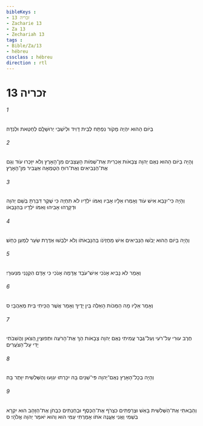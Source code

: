 ```yaml
---
bibleKeys : 
- זכריה 13
- Zacharie 13
- Za 13
- Zechariah 13
tags : 
- Bible/Za/13
- hébreu
cssclass : hébreu
direction : rtl
---
```


# זכריה 13

###### 1
בַּיֹּום הַהוּא יִהְיֶה מָקֹור נִפְתָּח לְבֵית דָּוִיד וּלְיֹשְׁבֵי יְרוּשָׁלִָם לְחַטַּאת וּלְנִדָּה׃
###### 2
וְהָיָה בַיֹּום הַהוּא נְאֻם יְהוָה צְבָאֹות אַכְרִית אֶת־שְׁמֹות הָעֲצַבִּים מִן־הָאָרֶץ וְלֹא יִזָּכְרוּ עֹוד וְגַם אֶת־הַנְּבִיאִים וְאֶת־רוּחַ הַטֻּמְאָה אַעֲבִיר מִן־הָאָרֶץ׃
###### 3
וְהָיָה כִּי־יִנָּבֵא אִישׁ עֹוד וְאָמְרוּ אֵלָיו אָבִיו וְאִמֹּו יֹלְדָיו לֹא תִחְיֶה כִּי שֶׁקֶר דִּבַּרְתָּ בְּשֵׁם יְהוָה וּדְקָרֻהוּ אָבִיהוּ וְאִמֹּו יֹלְדָיו בְּהִנָּבְאֹו׃
###### 4
וְהָיָה בַּיֹּום הַהוּא יֵבֹשׁוּ הַנְּבִיאִים אִישׁ מֵחֶזְיֹנֹו בְּהִנָּבְאֹתֹו וְלֹא יִלְבְּשׁוּ אַדֶּרֶת שֵׂעָר לְמַעַן כַּחֵשׁ׃
###### 5
וְאָמַר לֹא נָבִיא אָנֹכִי אִישׁ־עֹבֵד אֲדָמָה אָנֹכִי כִּי אָדָם הִקְנַנִי מִנְּעוּרָי׃
###### 6
וְאָמַר אֵלָיו מָה הַמַּכֹּות הָאֵלֶּה בֵּין יָדֶיךָ וְאָמַר אֲשֶׁר הֻכֵּיתִי בֵּית מְאַהֲבָי׃ ס
###### 7
חֶרֶב עוּרִי עַל־רֹעִי וְעַל־גֶּבֶר עֲמִיתִי נְאֻם יְהוָה צְבָאֹות הַךְ אֶת־הָרֹעֶה וּתְפוּצֶיןָ הַצֹּאן וַהֲשִׁבֹתִי יָדִי עַל־הַצֹּעֲרִים׃
###### 8
וְהָיָה בְכָל־הָאָרֶץ נְאֻם־יְהוָה פִּי־שְׁנַיִם בָּהּ יִכָּרְתוּ יִגְוָעוּ וְהַשְּׁלִשִׁית יִוָּתֶר בָּהּ׃
###### 9
וְהֵבֵאתִי אֶת־הַשְּׁלִשִׁית בָּאֵשׁ וּצְרַפְתִּים כִּצְרֹף אֶת־הַכֶּסֶף וּבְחַנְתִּים כִּבְחֹן אֶת־הַזָּהָב הוּא יִקְרָא בִשְׁמִי וַאֲנִי אֶעֱנֶה אֹתֹו אָמַרְתִּי עַמִּי הוּא וְהוּא יֹאמַר יְהוָה אֱלֹהָי׃ ס

